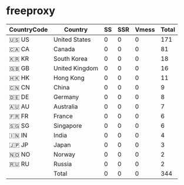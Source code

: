 # freeproxy

|CountryCode|Country|SS|SSR|Vmess|Total|
|  ----  | ----  |  ----  | ----  |  ----  | ----  |
|🇺🇸 US|United States|0|0|0|171|
|🇨🇦 CA|Canada|0|0|0|81|
|🇰🇷 KR|South Korea|0|0|0|18|
|🇬🇧 GB|United Kingdom|0|0|0|16|
|🇭🇰 HK|Hong Kong|0|0|0|11|
|🇨🇳 CN|China|0|0|0|9|
|🇩🇪 DE|Germany|0|0|0|8|
|🇦🇺 AU|Australia|0|0|0|7|
|🇫🇷 FR|France|0|0|0|6|
|🇸🇬 SG|Singapore|0|0|0|6|
|🇮🇳 IN|India|0|0|0|4|
|🇯🇵 JP|Japan|0|0|0|3|
|🇳🇴 NO|Norway|0|0|0|2|
|🇷🇺 RU|Russia|0|0|0|2|
||Total|0|0|0|344| 
